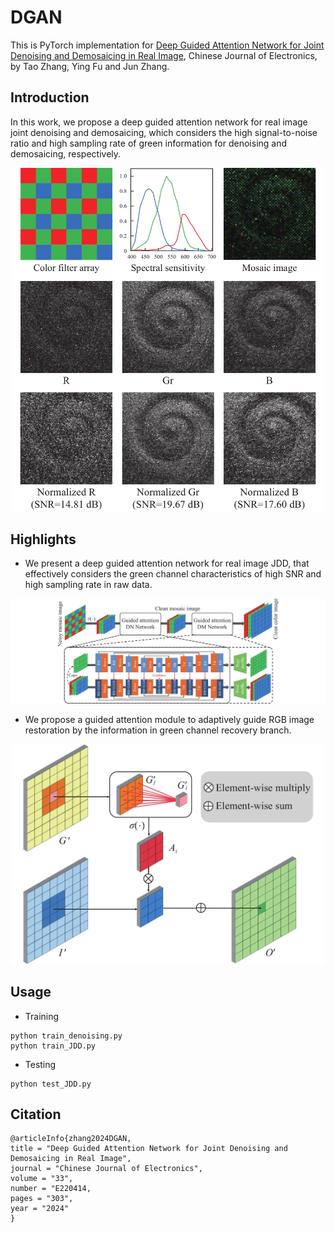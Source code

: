 # DGAN

This is PyTorch implementation for [Deep Guided Attention Network for Joint Denoising and Demosaicing in Real Image](https://cje.ejournal.org.cn/en/article/doi/10.23919/cje.2022.00.414), Chinese Journal of Electronics, by Tao Zhang, Ying Fu and Jun Zhang.

## Introduction
In this work, we propose a deep guided attention network for real image joint denoising and demosaicing, which considers the high signal-to-noise ratio and high sampling rate of green information for denoising and demosaicing, respectively.
<div align='center'>
  <img src="https://github.com/ColinTaoZhang/DGAN/blob/main/E220414-1.jpg" alt="alt text" style="width:500px; height:auto;">
</div>

## Highlights
* We present a deep guided attention network for real image JDD, that effectively considers the green channel characteristics of high SNR and high sampling rate in raw data.
<div align='center'>
  <img src="https://github.com/ColinTaoZhang/DGAN/blob/main/E220414-2.jpg" alt="alt text" style="width:700px; height:auto;">
</div>

* We propose a guided attention module to adaptively guide RGB image restoration by the information in green channel recovery branch.
<div align='center'>
  <img src="https://github.com/ColinTaoZhang/DGAN/blob/main/E220414-3.jpg" alt="alt text" style="width:500px; height:auto;">
</div>

## Usage
* Training
```
python train_denoising.py
python train_JDD.py
```

* Testing
```
python test_JDD.py
```
## Citation
```
@articleInfo{zhang2024DGAN,
title = "Deep Guided Attention Network for Joint Denoising and Demosaicing in Real Image",
journal = "Chinese Journal of Electronics",
volume = "33",
number = "E220414,
pages = "303",
year = "2024"
}
